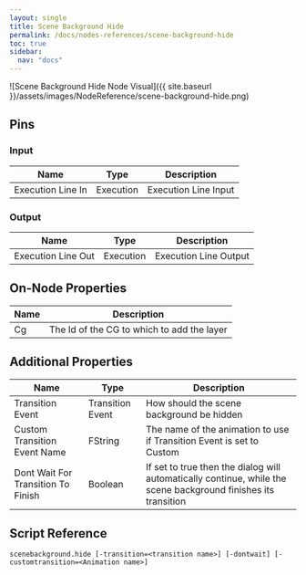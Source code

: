 ```yaml
---
layout: single
title: Scene Background Hide
permalink: /docs/nodes-references/scene-background-hide
toc: true
sidebar:
  nav: "docs"
---
```



![Scene Background Hide Node Visual]({{ site.baseurl }}/assets/images/NodeReference/scene-background-hide.png)

## Pins

### Input

| Name | Type | Description |
| --- | --- | --- |
| Execution Line In | Execution | Execution Line Input |

### Output

| Name | Type | Description |
| --- | --- | --- |
| Execution Line Out | Execution | Execution Line Output |

## On-Node Properties

| Name | Description |
| --- | --- |
| Cg | The Id of the CG to which to add the layer |

## Additional Properties

| Name | Type | Description |
| --- | --- | --- |
| Transition Event | Transition Event | How should the scene background be hidden |
| Custom Transition Event Name | FString | The name of the animation to use if Transition Event is set to Custom |
| Dont Wait For Transition To Finish | Boolean | If set to true then the dialog will automatically continue, while the scene background finishes its transition |

## Script Reference
```
scenebackground.hide [-transition=<transition name>] [-dontwait] [-customtransition=<Animation name>]
```